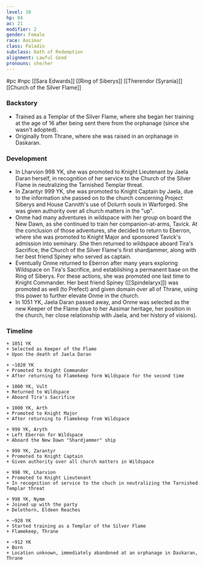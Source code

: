 ```yaml
---
level: 10
hp: 84
ac: 21
modifier: 2
gender: Female
race: Aasimar
class: Paladin
subclass: Oath of Redemption
alignment: Lawful Good
pronouns: she/her
---
```

 #pc #npc  [[Sara Edwards]] [[Ring of Siberys]] [[Therendor (Syrania)]] [[Church of the Silver Flame]]

### Backstory

* Trained as a Templar of the Silver Flame, where she began her training at the age of 16 after being sent there from the orphanage (since she wasn't adopted).
* Originally from Thrane, where she was raised in an orphanage in Daskaran.

### Development

* In Lharvion 998 YK, she was promoted to Knight Lieutenant by Jaela Daran herself, in recognition of her service to the Church of the Silver Flame in neutralizing the Tarnished Templar threat.
* In Zarantyr 999 YK, she was promoted to Knight Captain by Jaela, due to the information she passed on to the church concerning Project Siberys and House Cannith's use of Dolurrh souls in Warforged. She was given authority over all church matters in the "up".
* Onme had many adventures in wildspace with her group on board the New Dawn, as she continued to train her companion-at-arms, Tavick. At the conclusion of those adventures, she decided to return to Eberron, where she was promoted to Knight Major and sponsored Tavick's admission into seminary. She then returned to wildspace aboard Tira's Sacrifice, the Church of the Silver Flame's first shardjammer, along with her best friend Spiney who served as captain.
* Eventually Onme returned to Eberron after many years exploring Wildspace on Tira's Sacrifice, and establishing a permanent base on the Ring of Siberys. For these actions, she was promoted one last time to Knight Commander. Her best friend Spiney ([[Spindelaryx]]) was promoted as well (to Prefect) and given domain over all of Thrane, using this power to further elevate Onme in the church.
* In 1051 YK, Jaela Daran passed away, and Onme was selected as the new Keeper of the Flame (due to her Aasimar heritage, her position in the church, her close relationship with Jaela, and her history of visions). 

### Timeline

```timeline
+ 1051 YK
+ Selected as Keeper of the Flame
+ Upon the death of Jaela Daran

+ ~1020 YK
+ Promoted to Knight Commander
+ After returning to Flamekeep form Wildspace for the second time

+ 1000 YK, Vult
+ Returned to Wildspace
+ Aboard Tira's Sacrifice

+ 1000 YK, Arth
+ Promoted to Knight Major
+ After returning to Flamekeep from Wildspace

+ 999 YK, Aryth
+ Left Eberron for Wildspace
+ Aboard the New Dawn "Shardjammer" ship

+ 999 YK, Zarantyr
+ Promoted to Knight Captain
+ Given authority over all church matters in Wildspace

+ 998 YK, Lharvion
+ Promoted to Knight Lieutenant
+ In recognition of service to the chuch in neutralizing the Tarnished Templar threat

+ 998 YK, Nymm
+ Joined up with the party
+ Delethorn, Eldeen Reaches

+ ~928 YK
+ Started training as a Templar of the Silver Flame
+ Flamekeep, Thrane

+ ~912 YK
+ Born
+ Location unknown, immediately abandoned at an orphanage in Daskaran, Thrane
```